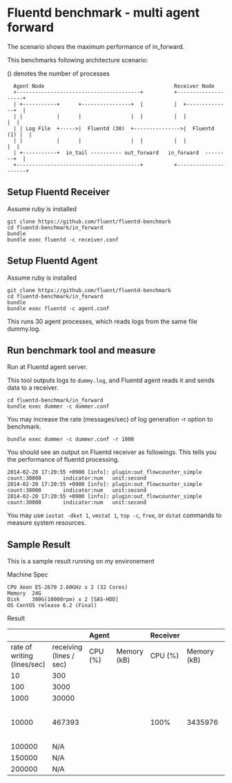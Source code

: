 # Fluentd benchmark - multi agent forward

The scenario shows the maximum performance of in_forward. 

This benchmarks following architecture scenario:

() denotes the number of processes

```
  Agent Node                                          Receiver Node
  +----------------------------------------+          +--------------------+
  | +-----------+      +----------------+  |          |  +--------------+  |
  | |           |      |                |  |          |  |              |  |
  | | Log File  +----->|  Fluentd (30)  +--------------->|  Fluentd (1) |  |
  | |           |      |                |  |          |  |              |  |
  | +-----------+  in_tail ---------- out_forward   in_forward  --------+  |
  +----------------------------------------+          +---------------------+
```

## Setup Fluentd Receiver

Assume ruby is installed

```
git clone https://github.com/fluent/fluentd-benchmark
cd fluentd-benchmark/in_forward
bundle
bundle exec fluentd -c receiver.conf
```

## Setup Fluentd Agent

Assume ruby is installed

```
git clone https://github.com/fluent/fluentd-benchmark
cd fluentd-benchmark/in_forward
bundle
bundle exec fluentd -c agent.conf
```

This runs 30 agent processes, which reads logs from the same file dummy.log.

## Run benchmark tool and measure

Run at Fluentd agent server. 

This tool outputs logs to `dummy.log`, and Fluentd agent reads it and sends data to a receiver. 

```
cd fluentd-benchmark/in_forward
bundle exec dummer -c dummer.conf
```

You may increase the rate (messages/sec) of log generation -r option to benchmark. 

```
bundle exec dummer -c dummer.conf -r 1000
```

You should see an output on Fluentd receiver as followings. This tells you the performance of fluentd processing. 

```
2014-02-20 17:20:55 +0900 [info]: plugin:out_flowcounter_simple count:30000       indicator:num   unit:second
2014-02-20 17:20:55 +0900 [info]: plugin:out_flowcounter_simple count:30000       indicator:num   unit:second
2014-02-20 17:20:55 +0900 [info]: plugin:out_flowcounter_simple count:30000       indicator:num   unit:second
```

You may use `iostat -dkxt 1`, `vmstat 1`, `top -c`, `free`, or `dstat` commands to measure system resources. 

## Sample Result

This is a sample result running on my environement

Machine Spec

```
CPU Xeon E5-2670 2.60GHz x 2 (32 Cores)
Memory  24G
Disk    300G(10000rpm) x 2 [SAS-HDD]
OS CentOS release 6.2 (Final)
```

Result

|                             |                         | Agent   |             | Receiver |             |                       |
|-----------------------------|-------------------------|---------|-------------|----------|-------------|-----------------------|
| rate of writing (lines/sec) | receiving (lines / sec) | CPU (%) | Memory (kB) | CPU (%)  | Memory (kB) | Remarks               |
| 10                          | 300                     |         |             |          |             |                       |
| 100                         | 3000                    |         |             |          |             |                       |
| 1000                        | 30000                   |         |             |          |             |                       |
| 10000                       | 467393                  |         |             | 100%     | 3435976     | CPU bound at receiver |
| 100000                      | N/A                     |         |             |          |             |                       |
| 150000                      | N/A                     |         |             |          |             |                       |
| 200000                      | N/A                     |         |             |          |             |                       |

